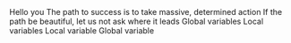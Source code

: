 <o>
Hello you
The path to success is to take massive, determined action
If the path be beautiful, let us not ask where it leads
Global variables
Local variables
Local variable
Global variable
